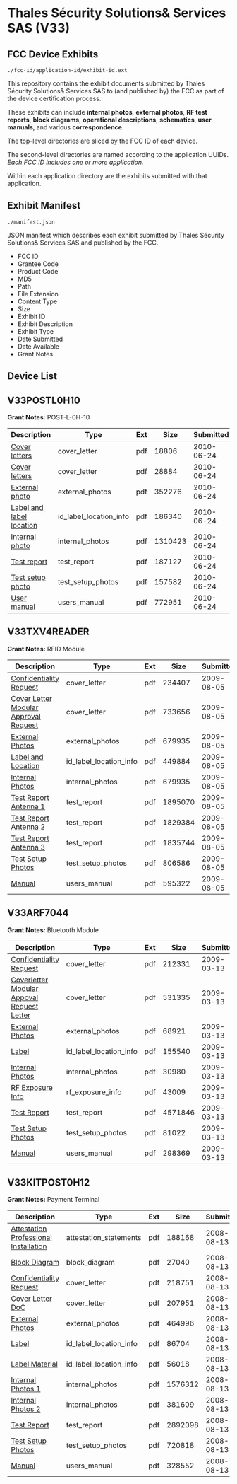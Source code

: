 # Thales Sécurity Solutions& Services SAS (V33)
## FCC Device Exhibits

```
./fcc-id/application-id/exhibit-id.ext
```

This repository contains the exhibit documents submitted by Thales Sécurity Solutions& Services SAS to (and published by) the FCC as part of the device certification process.

These exhibits can include **internal photos**, **external photos**, **RF test reports**, **block diagrams**, **operational descriptions**, **schematics**, **user manuals**, and various **correspondence**.

The top-level directories are sliced by the FCC ID of each device.

The second-level directories are named according to the application UUIDs. *Each FCC ID includes one or more application.*

Within each application directory are the exhibits submitted with that application. 

## Exhibit Manifest

```
./manifest.json
```

JSON manifest which describes each exhibit submitted by Thales Sécurity Solutions& Services SAS and published by the FCC.

- FCC ID
- Grantee Code
- Product Code
- MD5
- Path
- File Extension
- Content Type
- Size
- Exhibit ID
- Exhibit Description
- Exhibit Type
- Date Submitted
- Date Available
- Grant Notes

## Device List
## V33POSTL0H10
**Grant Notes:** POST-L-0H-10

| Description | Type | Ext | Size | Submitted | Available |
| ----------- | ---- | --- | ---- | --------- | --------- |
| [Cover letters](V33POSTL0H10/057be2eb935fee890b73d6af01fd3eb9/1301467.pdf) | cover_letter | pdf | 18806 | 2010-06-24 | 2010-06-25 |
| [Cover letters](V33POSTL0H10/057be2eb935fee890b73d6af01fd3eb9/1301468.pdf) | cover_letter | pdf | 28884 | 2010-06-24 | 2010-06-25 |
| [External photo](V33POSTL0H10/057be2eb935fee890b73d6af01fd3eb9/1301469.pdf) | external_photos | pdf | 352276 | 2010-06-24 | 2010-06-25 |
| [Label and label location](V33POSTL0H10/057be2eb935fee890b73d6af01fd3eb9/1301471.pdf) | id_label_location_info | pdf | 186340 | 2010-06-24 | 2010-06-25 |
| [Internal photo](V33POSTL0H10/057be2eb935fee890b73d6af01fd3eb9/1301470.pdf) | internal_photos | pdf | 1310423 | 2010-06-24 | 2010-06-25 |
| [Test report](V33POSTL0H10/057be2eb935fee890b73d6af01fd3eb9/1301476.pdf) | test_report | pdf | 187127 | 2010-06-24 | 2010-06-25 |
| [Test setup photo](V33POSTL0H10/057be2eb935fee890b73d6af01fd3eb9/1301477.pdf) | test_setup_photos | pdf | 157582 | 2010-06-24 | 2010-06-25 |
| [User manual](V33POSTL0H10/057be2eb935fee890b73d6af01fd3eb9/1301478.pdf) | users_manual | pdf | 772951 | 2010-06-24 | 2010-06-25 |
## V33TXV4READER
**Grant Notes:** RFID Module

| Description | Type | Ext | Size | Submitted | Available |
| ----------- | ---- | --- | ---- | --------- | --------- |
| [Confidentiality Request](V33TXV4READER/557e46df890004ae90058d47c30467ea/1149510.pdf) | cover_letter | pdf | 234407 | 2009-08-05 | 2009-08-05 |
| [Cover Letter Modular Approval Request](V33TXV4READER/557e46df890004ae90058d47c30467ea/1149511.pdf) | cover_letter | pdf | 733656 | 2009-08-05 | 2009-08-05 |
| [External Photos](V33TXV4READER/557e46df890004ae90058d47c30467ea/1149499.pdf) | external_photos | pdf | 679935 | 2009-08-05 | 2009-08-05 |
| [Label and Location](V33TXV4READER/557e46df890004ae90058d47c30467ea/1149500.pdf) | id_label_location_info | pdf | 449884 | 2009-08-05 | 2009-08-05 |
| [Internal Photos](V33TXV4READER/557e46df890004ae90058d47c30467ea/1149499.pdf) | internal_photos | pdf | 679935 | 2009-08-05 | 2009-08-05 |
| [Test Report Antenna 1](V33TXV4READER/557e46df890004ae90058d47c30467ea/1149505.pdf) | test_report | pdf | 1895070 | 2009-08-05 | 2009-08-05 |
| [Test Report Antenna 2](V33TXV4READER/557e46df890004ae90058d47c30467ea/1149506.pdf) | test_report | pdf | 1829384 | 2009-08-05 | 2009-08-05 |
| [Test Report Antenna 3](V33TXV4READER/557e46df890004ae90058d47c30467ea/1149507.pdf) | test_report | pdf | 1835744 | 2009-08-05 | 2009-08-05 |
| [Test Setup Photos](V33TXV4READER/557e46df890004ae90058d47c30467ea/1149508.pdf) | test_setup_photos | pdf | 806586 | 2009-08-05 | 2009-08-05 |
| [Manual](V33TXV4READER/557e46df890004ae90058d47c30467ea/1149509.pdf) | users_manual | pdf | 595322 | 2009-08-05 | 2009-08-05 |
## V33ARF7044
**Grant Notes:** Bluetooth Module

| Description | Type | Ext | Size | Submitted | Available |
| ----------- | ---- | --- | ---- | --------- | --------- |
| [Confidentiality Request](V33ARF7044/7d84227e1ede8c4e0ee1db8e9ea428e6/1080556.pdf) | cover_letter | pdf | 212331 | 2009-03-13 | 2009-03-13 |
| [Coverletter Modular Appoval Request Letter](V33ARF7044/7d84227e1ede8c4e0ee1db8e9ea428e6/1080557.pdf) | cover_letter | pdf | 531335 | 2009-03-13 | 2009-03-13 |
| [External Photos](V33ARF7044/7d84227e1ede8c4e0ee1db8e9ea428e6/1080547.pdf) | external_photos | pdf | 68921 | 2009-03-13 | 2009-03-13 |
| [Label](V33ARF7044/7d84227e1ede8c4e0ee1db8e9ea428e6/1080548.pdf) | id_label_location_info | pdf | 155540 | 2009-03-13 | 2009-03-13 |
| [Internal Photos](V33ARF7044/7d84227e1ede8c4e0ee1db8e9ea428e6/1080549.pdf) | internal_photos | pdf | 30980 | 2009-03-13 | 2009-03-13 |
| [RF Exposure Info](V33ARF7044/7d84227e1ede8c4e0ee1db8e9ea428e6/1080555.pdf) | rf_exposure_info | pdf | 43009 | 2009-03-13 | 2009-03-13 |
| [Test Report](V33ARF7044/7d84227e1ede8c4e0ee1db8e9ea428e6/1080552.pdf) | test_report | pdf | 4571846 | 2009-03-13 | 2009-03-13 |
| [Test Setup Photos](V33ARF7044/7d84227e1ede8c4e0ee1db8e9ea428e6/1080553.pdf) | test_setup_photos | pdf | 81022 | 2009-03-13 | 2009-03-13 |
| [Manual](V33ARF7044/7d84227e1ede8c4e0ee1db8e9ea428e6/1080554.pdf) | users_manual | pdf | 298369 | 2009-03-13 | 2009-03-13 |
## V33KITPOST0H12
**Grant Notes:** Payment Terminal

| Description | Type | Ext | Size | Submitted | Available |
| ----------- | ---- | --- | ---- | --------- | --------- |
| [Attestation Professional Installation](V33KITPOST0H12/a21aa873362e4f06893c9d4f334cf171/984732.pdf) | attestation_statements | pdf | 188168 | 2008-08-13 | 2008-08-13 |
| [Block Diagram](V33KITPOST0H12/a21aa873362e4f06893c9d4f334cf171/984721.pdf) | block_diagram | pdf | 27040 | 2008-08-13 | 2008-08-13 |
| [Confidentiality Request](V33KITPOST0H12/a21aa873362e4f06893c9d4f334cf171/984733.pdf) | cover_letter | pdf | 218751 | 2008-08-13 | 2008-08-13 |
| [Cover Letter DoC](V33KITPOST0H12/a21aa873362e4f06893c9d4f334cf171/984734.pdf) | cover_letter | pdf | 207951 | 2008-08-13 | 2008-08-13 |
| [External Photos](V33KITPOST0H12/a21aa873362e4f06893c9d4f334cf171/984722.pdf) | external_photos | pdf | 464996 | 2008-08-13 | 2008-08-13 |
| [Label](V33KITPOST0H12/a21aa873362e4f06893c9d4f334cf171/984723.pdf) | id_label_location_info | pdf | 86704 | 2008-08-13 | 2008-08-13 |
| [Label Material](V33KITPOST0H12/a21aa873362e4f06893c9d4f334cf171/984724.pdf) | id_label_location_info | pdf | 56018 | 2008-08-13 | 2008-08-13 |
| [Internal Photos 1](V33KITPOST0H12/a21aa873362e4f06893c9d4f334cf171/984725.pdf) | internal_photos | pdf | 1576312 | 2008-08-13 | 2008-08-13 |
| [Internal Photos 2](V33KITPOST0H12/a21aa873362e4f06893c9d4f334cf171/984726.pdf) | internal_photos | pdf | 381609 | 2008-08-13 | 2008-08-13 |
| [Test Report](V33KITPOST0H12/a21aa873362e4f06893c9d4f334cf171/984729.pdf) | test_report | pdf | 2892098 | 2008-08-13 | 2008-08-13 |
| [Test Setup Photos](V33KITPOST0H12/a21aa873362e4f06893c9d4f334cf171/984730.pdf) | test_setup_photos | pdf | 720818 | 2008-08-13 | 2008-08-13 |
| [Manual](V33KITPOST0H12/a21aa873362e4f06893c9d4f334cf171/984731.pdf) | users_manual | pdf | 328552 | 2008-08-13 | 2008-08-13 |
